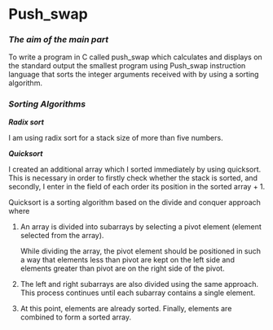# Push_swap
### ***The aim of the main part***
To write a program in C called push_swap which calculates and displays on the standard output the smallest program using Push_swap instruction language that sorts the integer arguments received with by using  a sorting algorithm.
### ***Sorting Algorithms***

***Radix sort***

I am using radix sort for a stack size of more than five numbers.

***Quicksort***

I created an additional array which I sorted immediately by using quicksort. This is necessary in order to firstly check whether the stack is sorted, and secondly, I enter in the field of each order its position in the sorted array + 1.

Quicksort is a sorting algorithm based on the divide and conquer approach where

1. An array is divided into subarrays by selecting a pivot element (element selected from the array).

   While dividing the array, the pivot element should be positioned in such a way that elements less than pivot are kept on the left side and elements greater than pivot are on the right side of the pivot.

2. The left and right subarrays are also divided using the same approach. This process continues until each subarray contains a single element.

3. At this point, elements are already sorted. Finally, elements are combined to form a sorted array.
